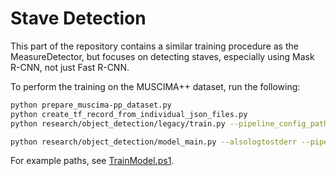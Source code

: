 # Stave Detection
This part of the repository contains a similar training procedure as the MeasureDetector,
but focuses on detecting staves, especially using Mask R-CNN, not just Fast R-CNN.

To perform the training on the MUSCIMA++ dataset, run the following:

```bash
python prepare_muscima-pp_dataset.py
python create_tf_record_from_individual_json_files.py
python research/object_detection/legacy/train.py --pipeline_config_path="CONFIGURATION_PATH.config" --train_dir="PATH_TO_DATA"
```

```bash
python research/object_detection/model_main.py --alsologtostderr --pipeline_config_path="configurations/mask_rcnn_inception_resnet_v2_atrous_muscima-pp_staves.config" --model_dir="data/mask_rcnn_inception_resnet_v2_atrous_muscima-pp_staves"
```
For example paths, see [TrainModel.ps1](TrainModel.ps1).
 